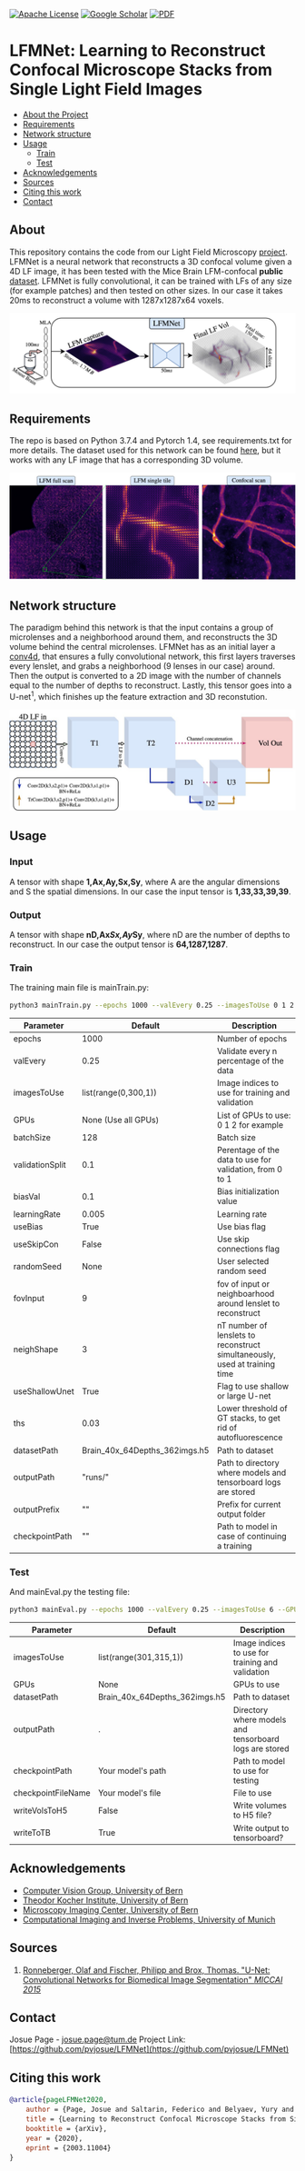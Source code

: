 <!--- [![Forks][forks-shield]][forks-url]
[![Stargazers][stars-shield]][stars-url] 
[![Issues][issues-shield]][issues-url]-->
[![Apache License][license-shield]][license-url]
[![Google Scholar][gs-shield]][gs-url]
[![PDF][arxiv-shield]][arxiv-url]

# LFMNet: Learning to Reconstruct Confocal Microscope Stacks from Single Light Field Images

* [About the Project](#about)
* [Requirements](#requirements)
* [Network structure](#network-structure)
* [Usage](#usage)
  * [Train](#train)
  * [Test](#train)
* [Acknowledgements](#acknowledgements)
* [Sources](#sources)
* [Citing this work](#citing-this-work)
* [Contact](#contact)

## About
This repository contains the code from our Light Field Microscopy [project](http://cvg.unibe.ch/media/project/page/LFMNet/index.html "LFMNet CVG project"). LFMNet is a neural network that reconstructs a 3D confocal volume given a 4D LF image, it has been tested with the Mice Brain LFM-confocal **public** [dataset](http://cvg.unibe.ch/media/project/page/LFMNet/index.html "LFMNet CVG project").
LFMNet is fully convolutional, it can be trained with LFs of any size (for example patches) and then tested on other sizes.
In our case it takes 20ms to reconstruct a volume with 1287x1287x64 voxels.

<img src="images/system.jpg">


## Requirements
The repo is based on Python 3.7.4 and Pytorch 1.4, see requirements.txt for more details.
The dataset used for this network can be found [here](http://cvg.unibe.ch/media/project/page/LFMNet/index.html "LFMNet CVG project"), but it works with any LF image that has a corresponding 3D volume.

<img src="images/Images.jpg">
  
## Network structure
The paradigm behind this network is that the input contains a group of microlenses and a neighborhood around them, and reconstructs the 3D volume behind the central microlenses.
  LFMNet has as an initial layer a [conv4d](https://github.com/pvjosue/pytorch_convNd "4D convolution"), that ensures a fully convolutional network, this first layers traverses every lenslet, and grabs a neighborhood (9 lenses in our case) around. Then the output is converted to a 2D image with the number of channels equal to the number of depths to reconstruct. Lastly, this tensor goes into a U-net<sup>1</sup>, which finishes up the feature extraction and 3D reconstution.

<img src="images/LFMNet.jpg">


## Usage
  ### Input
  A tensor with shape **1,Ax,Ay,Sx,Sy**, where A are the angular dimensions and S the spatial dimensions. In our case the input tensor is **1,33,33,39,39**.
  ### Output
  A tensor with shape **nD,Ax*Sx,Ay*Sy**, where nD are the number of depths to reconstruct. In our case the output tensor is **64,1287,1287**.
    
### Train 
The training main file is mainTrain.py:
```bash
python3 mainTrain.py --epochs 1000 --valEvery 0.25 --imagesToUse 0 1 2 3 4 5 --GPUs 0 --batchSize 64 --validationSplit 0.1 --biasVal 0.1 --learningRate 0.005 --useBias True --useSkipCon False --fovInput 9 --neighShape 3 --useShallowUnet True --ths 0.03 --datasetPath "BrainLFMConfocalDataset/Brain_40x_64Depths_362imgs.h5" --outputPath, nargs='? "runs/" --outputPrefix "" --checkpointPath ""
```
	
|Parameter|Default|Description|
|---|---|---|
|epochs|1000|Number of epochs|
|valEvery|0.25|Validate every n percentage of the data|
|imagesToUse|list(range(0,300,1))|Image indices to use for training and validation|
|GPUs|None (Use all GPUs)|List of GPUs to use: 0 1 2 for example|
|batchSize|128|Batch size|
|validationSplit|0.1|Perentage of the data to use for validation, from 0 to 1|
|biasVal|0.1|Bias initialization value|
|learningRate|0.005|Learning rate|
|useBias|True|Use bias flag|
|useSkipCon|False|Use skip connections flag|
|randomSeed|None |User selected random seed|
|fovInput|9|fov of input or neighboarhood around lenslet to reconstruct|
|neighShape|3|nT number of lenslets to reconstruct simultaneously, used at training time|
|useShallowUnet|True|Flag to use shallow or large U-net|
|ths|0.03|Lower threshold of GT stacks, to get rid of autofluorescence|
|datasetPath|Brain_40x_64Depths_362imgs.h5|Path to dataset|
|outputPath|"runs/"|Path to directory where models and tensorboard logs are stored|
|outputPrefix|""|Prefix for current output folder|
|checkpointPath| "" | Path to model in case of continuing a training |

### Test
And mainEval.py the testing file:
```bash
python3 mainEval.py --epochs 1000 --valEvery 0.25 --imagesToUse 6 --GPUs 0 --batchSize 64 --validationSplit 0.1 --biasVal 0.1 --learningRate 0.005 --useBias True --useSkipCon False --fovInput 9 --neighShape 3 --useShallowUnet True --ths 0.03 --datasetPath "Brain_40x_64Depths_362imgs.h5" --outputPath "runs/" --outputPrefix "" --checkpointPath, "" 
```
|Parameter|Default|Description|
|---|---|---|
|imagesToUse|list(range(301,315,1))|Image indices to use for training and validation|
|GPUs|None|GPUs to use|
|datasetPath|Brain_40x_64Depths_362imgs.h5|Path to dataset|
|outputPath|.|Directory where models and tensorboard logs are stored|
|checkpointPath|Your model's path|Path to model to use for testing|
|checkpointFileName|Your model's file|File to use|
|writeVolsToH5|False|Write volumes to H5 file?|
|writeToTB|True|Write output to tensorboard?|

## Acknowledgements
* [Computer Vision Group, University of Bern](http://www.cvg.unibe.ch/ "")
* [Theodor Kocher Institute, University of Bern](https://www.tki.unibe.ch/ "")
* [Microscopy Imaging Center, University of Bern](https://www.mic.unibe.ch/ "")
* [Computational Imaging and Inverse Problems, University of Munich](https://ciip.in.tum.de/ "")

## Sources

1. [Ronneberger, Olaf and Fischer, Philipp and Brox, Thomas. "U-Net: Convolutional Networks for Biomedical Image Segmentation" *MICCAI 2015*](https://arxiv.org/abs/1505.04597)

## Contact
Josue Page - josue.page@tum.de
Project Link: [https://github.com/pvjosue/LFMNet](https://github.com/pvjosue/LFMNet)


## Citing this work
```bibtex
@article{pageLFMNet2020,
    author = {Page, Josue and Saltarin, Federico and Belyaev, Yury and Lyck, Ruth and Favaro, Paolo},   
    title = {Learning to Reconstruct Confocal Microscope Stacks from Single Light Field Images},
    booktitle = {arXiv},
    year = {2020}, 
    eprint = {2003.11004}
}
```



[forks-shield]: https://img.shields.io/github/forks/othneildrew/Best-README-Template.svg?style=flat-square
[forks-url]: https://github.com/pvjosue/LFMNet/network/members
[stars-shield]: https://img.shields.io/github/stars/othneildrew/Best-README-Template.svg?style=flat-square
[stars-url]: https://github.com/pvjosue/LFMNet/stargazers
[issues-shield]: https://img.shields.io/github/issues/othneildrew/Best-README-Template.svg?style=flat-square
[issues-url]: https://github.com/pvjosue/LFMNet/issues
[license-shield]: https://img.shields.io/github/license/othneildrew/Best-README-Template.svg?style=flat-square
[license-url]: https://github.com/pvjosue/LFMNet/blob/master/LICENSE
[gs-shield]: https://img.shields.io/badge/-GoogleScholar-black.svg?style=flat-square&logo=google-scholar&colorB=555
[gs-url]: https://scholar.google.com/citations?user=5WfCRjQAAAAJ&hl=en
[product-screenshot]: images/screenshot.png
[arxiv-shield]: https://img.shields.io/badge/-PDF-black.svg?style=flat-square&logo=arXiv&colorB=555
[arxiv-url]: https://arxiv.org/abs/2003.11004




